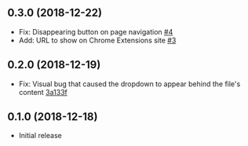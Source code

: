 ## 0.3.0 (2018-12-22)

* Fix: Disappearing button on page navigation [#4](https://github.com/dzhavat/potential-changes-for-github/pull/4)
* Add: URL to show on Chrome Extensions site [#3](https://github.com/dzhavat/potential-changes-for-github/pull/3)

## 0.2.0 (2018-12-19)

* Fix: Visual bug that caused the dropdown to appear behind the file's content [3a133f](https://github.com/dzhavat/potential-changes-for-github/commit/3a133f4f9fc58c217330466444c0a5da1759e1e5)

## 0.1.0 (2018-12-18)

* Initial release
